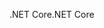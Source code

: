 <span data-ttu-id="f2f53-101">.NET Core</span><span class="sxs-lookup"><span data-stu-id="f2f53-101">.NET Core</span></span>